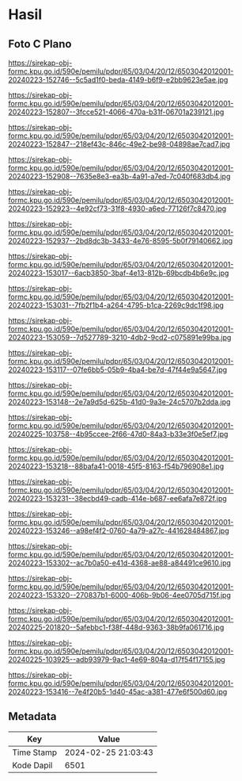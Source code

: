 # Hasil

## Foto C Plano

https://sirekap-obj-formc.kpu.go.id/590e/pemilu/pdpr/65/03/04/20/12/6503042012001-20240223-152746--5c5ad1f0-beda-4149-b6f9-e2bb9623e5ae.jpg

https://sirekap-obj-formc.kpu.go.id/590e/pemilu/pdpr/65/03/04/20/12/6503042012001-20240223-152807--3fcce521-4066-470a-b31f-06701a239121.jpg

https://sirekap-obj-formc.kpu.go.id/590e/pemilu/pdpr/65/03/04/20/12/6503042012001-20240223-152847--218ef43c-846c-49e2-be98-04898ae7cad7.jpg

https://sirekap-obj-formc.kpu.go.id/590e/pemilu/pdpr/65/03/04/20/12/6503042012001-20240223-152908--7635e8e3-ea3b-4a91-a7ed-7c040f683db4.jpg

https://sirekap-obj-formc.kpu.go.id/590e/pemilu/pdpr/65/03/04/20/12/6503042012001-20240223-152923--4e92cf73-31f8-4930-a6ed-77126f7c8470.jpg

https://sirekap-obj-formc.kpu.go.id/590e/pemilu/pdpr/65/03/04/20/12/6503042012001-20240223-152937--2bd8dc3b-3433-4e76-8595-5b0f79140662.jpg

https://sirekap-obj-formc.kpu.go.id/590e/pemilu/pdpr/65/03/04/20/12/6503042012001-20240223-153017--6acb3850-3baf-4e13-812b-69bcdb4b6e9c.jpg

https://sirekap-obj-formc.kpu.go.id/590e/pemilu/pdpr/65/03/04/20/12/6503042012001-20240223-153031--7fb2f1b4-a264-4795-b1ca-2269c9dc1f98.jpg

https://sirekap-obj-formc.kpu.go.id/590e/pemilu/pdpr/65/03/04/20/12/6503042012001-20240223-153059--7d527789-3210-4db2-9cd2-c075891e99ba.jpg

https://sirekap-obj-formc.kpu.go.id/590e/pemilu/pdpr/65/03/04/20/12/6503042012001-20240223-153117--07fe6bb5-05b9-4ba4-be7d-47f44e9a5647.jpg

https://sirekap-obj-formc.kpu.go.id/590e/pemilu/pdpr/65/03/04/20/12/6503042012001-20240223-153148--2e7a9d5d-625b-41d0-9a3e-24c5707b2dda.jpg

https://sirekap-obj-formc.kpu.go.id/590e/pemilu/pdpr/65/03/04/20/12/6503042012001-20240225-103758--4b95ccee-2f66-47d0-84a3-b33e3f0e5ef7.jpg

https://sirekap-obj-formc.kpu.go.id/590e/pemilu/pdpr/65/03/04/20/12/6503042012001-20240223-153218--88bafa41-0018-45f5-8163-f54b796908e1.jpg

https://sirekap-obj-formc.kpu.go.id/590e/pemilu/pdpr/65/03/04/20/12/6503042012001-20240223-153231--38ecbd49-cadb-414e-b687-ee6afa7e872f.jpg

https://sirekap-obj-formc.kpu.go.id/590e/pemilu/pdpr/65/03/04/20/12/6503042012001-20240223-153246--a98ef4f2-0760-4a79-a27c-441628484867.jpg

https://sirekap-obj-formc.kpu.go.id/590e/pemilu/pdpr/65/03/04/20/12/6503042012001-20240223-153302--ac7b0a50-e41d-4368-ae88-a84491ce9610.jpg

https://sirekap-obj-formc.kpu.go.id/590e/pemilu/pdpr/65/03/04/20/12/6503042012001-20240223-153320--270837b1-6000-406b-9b06-4ee0705d715f.jpg

https://sirekap-obj-formc.kpu.go.id/590e/pemilu/pdpr/65/03/04/20/12/6503042012001-20240225-201820--5afebbc1-f38f-448d-9363-38b9fa061716.jpg

https://sirekap-obj-formc.kpu.go.id/590e/pemilu/pdpr/65/03/04/20/12/6503042012001-20240225-103925--adb93979-9ac1-4e69-804a-d17f54f17155.jpg

https://sirekap-obj-formc.kpu.go.id/590e/pemilu/pdpr/65/03/04/20/12/6503042012001-20240223-153416--7e4f20b5-1d40-45ac-a381-477e6f500d60.jpg


## Metadata

| Key        | Value               |
| ---------- | ------------------- |
| Time Stamp | 2024-02-25 21:03:43 |
| Kode Dapil | 6501                |



